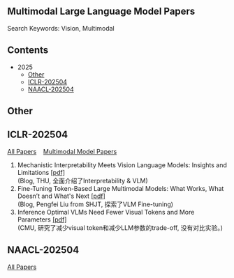 ## Multimodal Large Language Model Papers
Search Keywords: Vision, Multimodal

## Contents
- 2025
  - [Other](#other)
  - [ICLR-202504](#iclr-202504)
  - [NAACL-202504](#naacl-202504)

## Other


## ICLR-202504
[All Papers](https://openreview.net/group?id=ICLR.cc/2025/Conference#tab-accept-oral) &nbsp;&nbsp;
[Multimodal Model Papers](https://iclr2025.vizhub.ai/?brushed=%255B%255B179.62503051757812%252C18.363710403442383%255D%252C%255B330.3000183105469%252C234.6387176513672%255D%255D)


1. Mechanistic Interpretability Meets Vision Language Models: Insights and Limitations  [[pdf]](https://d2jud02ci9yv69.cloudfront.net/2025-04-28-vlm-understanding-29/blog/vlm-understanding/)  
(Blog, THU, 全面介绍了Interpretability & VLM)
2. Fine-Tuning Token-Based Large Multimodal Models: What Works, What Doesn’t and What's Next  [[pdf]](https://d2jud02ci9yv69.cloudfront.net/2025-04-28-fine-tuning-token-based-large-multimodal-models-86/blog/fine-tuning-token-based-large-multimodal-models/)  
(Blog, Pengfei Liu from SHJT, 探索了VLM Fine-tuning)
3. Inference Optimal VLMs Need Fewer Visual Tokens and More Parameters  [[pdf]](https://openreview.net/pdf?id=6VhDQP7WGX)  
(CMU, 研究了减少visual token和减少LLM参数的trade-off, 没有对比实验。)



## NAACL-202504
[All Papers](https://aclanthology.org/events/naacl-2025/)

<!--stackedit_data:
eyJoaXN0b3J5IjpbMTE5NTIzMDY0MiwxNjY3MDk3NDEyLDE4Mj
Y5MTkwMjksLTE3MjY0NzE3NjEsLTE1NTE3Mjk1NzIsMjAzOTAz
NDA5NiwtMTMwMzA0NTQ0OCwxMjk3MzIzODU1LC03MzAxOTI0MD
csLTI1MDUwMzY3MSw0ODI5OTEwOTMsNzA0NjUzODc0LC0xMzUw
OTIxMjA1LDEyNzYxOTg3OTQsMTg0NTY5MjgwMSwtMTYwNTQxMD
YxMSw0NzcwMTE4ODEsMTIyNjU1MjczMSw1MTY1NzQyMTcsMjAz
OTE5MDY1XX0=
-->